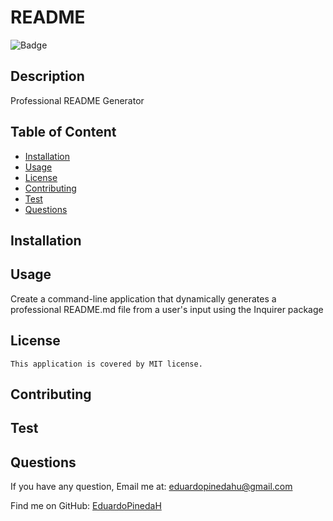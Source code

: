 
  #  README
  ![Badge](https://img.shields.io/badge/License-MIT-blue.svg)

  ## Description
  Professional README Generator

## Table of Content
- [Installation](#installation)
- [Usage](#usage)
- [License](#license)
- [Contributing](#contributing)
- [Test](#Test)
- [Questions](#questions)

## Installation
  

## Usage
  Create a command-line application that dynamically generates a professional README.md file from a user's input using the Inquirer package

## License
    This application is covered by MIT license.

## Contributing
  

## Test
  

## Questions
If you have any question, Email me at: eduardopinedahu@gmail.com 
  
  Find me on GitHub: [EduardoPinedaH](https://github.com/EduardoPinedaH)   

